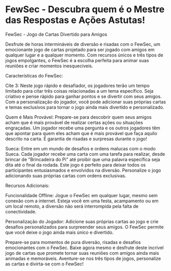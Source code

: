 # FewSec - Descubra quem é o Mestre das Respostas e Ações Astutas!
FewSec - Jogo de Cartas Divertido para Amigos

Desfrute de horas intermináveis de diversão e risadas com o FewSec, um emocionante jogo de cartas projetado para ser jogado com amigos em qualquer lugar e a qualquer momento. Com recursos únicos e três tipos de jogos empolgantes, o FewSec é a escolha perfeita para animar suas reuniões e criar momentos inesquecíveis.

Características do FewSec:

Cite 3: Neste jogo rápido e desafiador, os jogadores terão um tempo limitado para citar três coisas relacionadas a um tema específico. Seja criativo e pense rápido para ganhar pontos e se divertir com seus amigos. Com a personalização do jogador, você pode adicionar suas próprias cartas e temas exclusivos para tornar o jogo ainda mais divertido e personalizado.

Quem é Mais Provável: Prepare-se para descobrir quem seus amigos acham que é mais provável de realizar certas ações ou situações engraçadas. Um jogador recebe uma pergunta e os outros jogadores têm que apontar para quem eles acham que é mais provável que faça aquilo descrito na carta. É garantia de risadas e surpresas durante o jogo!

Sueca: Entre em um mundo de desafios e ordens malucas com o modo Sueca. Cada jogador recebe uma carta com uma tarefa para realizar, desde brincar de "Brincadeira do Pi" até proibir que uma palavra específica seja dita até o final da rodada. Este jogo é perfeito para deixar todos os participantes entusiasmados e envolvidos na diversão. Personalize o jogo adicionando suas próprias cartas com ordens exclusivas.

Recursos Adicionais:

Funcionalidade Offline: Jogue o FewSec em qualquer lugar, mesmo sem conexão com a internet. Esteja você em uma festa, acampamento ou em um local remoto, a diversão não será interrompida pela falta de conectividade.

Personalização do Jogador: Adicione suas próprias cartas ao jogo e crie desafios personalizados para surpreender seus amigos. O FewSec permite que você deixe o jogo ainda mais único e divertido.

Prepare-se para momentos de pura diversão, risadas e desafios emocionantes com o FewSec. Baixe agora mesmo e desfrute deste incrível jogo de cartas que promete tornar suas reuniões com amigos ainda mais animadas e memoráveis. Aventure-se nos três tipos de jogos, personalize as cartas e divirta-se com o FewSec!
